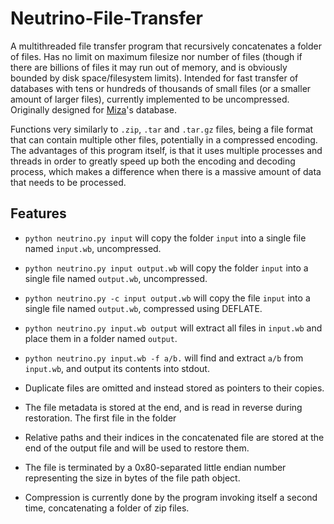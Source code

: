 # Neutrino-File-Transfer
A multithreaded file transfer program that recursively concatenates a folder of files. Has no limit on maximum filesize nor number of files (though if there are billions of files it may run out of memory, and is obviously bounded by disk space/filesystem limits). Intended for fast transfer of databases with tens or hundreds of thousands of small files (or a smaller amount of larger files), currently implemented to be uncompressed. Originally designed for [Miza](https://github.com/thomas-xin/Miza)'s database.

Functions very similarly to `.zip`, `.tar` and `.tar.gz` files, being a file format that can contain multiple other files, potentially in a compressed encoding. The advantages of this program itself, is that it uses multiple processes and threads in order to greatly speed up both the encoding and decoding process, which makes a difference when there is a massive amount of data that needs to be processed.
## Features
- `python neutrino.py input` will copy the folder `input` into a single file named `input.wb`, uncompressed.
- `python neutrino.py input output.wb` will copy the folder `input` into a single file named `output.wb`, uncompressed.
- `python neutrino.py -c input output.wb` will copy the file `input` into a single file named `output.wb`, compressed using DEFLATE.
- `python neutrino.py input.wb output` will extract all files in `input.wb` and place them in a folder named `output`.
- `python neutrino.py input.wb -f a/b.` will find and extract `a/b` from `input.wb`, and output its contents into stdout.


- Duplicate files are omitted and instead stored as pointers to their copies.
- The file metadata is stored at the end, and is read in reverse during restoration. The first file in the folder 
- Relative paths and their indices in the concatenated file are stored at the end of the output file and will be used to restore them.
- The file is terminated by a 0x80-separated little endian number representing the size in bytes of the file path object.
- Compression is currently done by the program invoking itself a second time, concatenating a folder of zip files.
